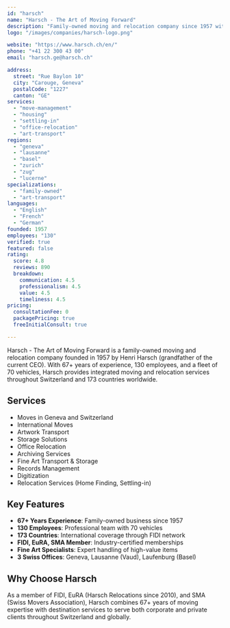 ```yaml
---
id: "harsch"
name: "Harsch - The Art of Moving Forward"
description: "Family-owned moving and relocation company since 1957 with offices in Geneva, Lausanne, and Basel. 67+ years experience, 130 employees, international coverage in 173 countries."
logo: "/images/companies/harsch-logo.png"

website: "https://www.harsch.ch/en/"
phone: "+41 22 300 43 00"
email: "harsch.ge@harsch.ch"

address:
  street: "Rue Baylon 10"
  city: "Carouge, Geneva"
  postalCode: "1227"
  canton: "GE"
services:
  - "move-management"
  - "housing"
  - "settling-in"
  - "office-relocation"
  - "art-transport"
regions:
  - "geneva"
  - "lausanne"
  - "basel"
  - "zurich"
  - "zug"
  - "lucerne"
specializations:
  - "family-owned"
  - "art-transport"
languages:
  - "English"
  - "French"
  - "German"
founded: 1957
employees: "130"
verified: true
featured: false
rating:
  score: 4.8
  reviews: 890
  breakdown:
    communication: 4.5
    professionalism: 4.5
    value: 4.5
    timeliness: 4.5
pricing:
  consultationFee: 0
  packagePricing: true
  freeInitialConsult: true

---
```


Harsch - The Art of Moving Forward is a family-owned moving and relocation company founded in 1957 by Henri Harsch (grandfather of the current CEO). With 67+ years of experience, 130 employees, and a fleet of 70 vehicles, Harsch provides integrated moving and relocation services throughout Switzerland and 173 countries worldwide.

## Services

- Moves in Geneva and Switzerland
- International Moves
- Artwork Transport
- Storage Solutions
- Office Relocation
- Archiving Services
- Fine Art Transport & Storage
- Records Management
- Digitization
- Relocation Services (Home Finding, Settling-in)

## Key Features

- **67+ Years Experience**: Family-owned business since 1957
- **130 Employees**: Professional team with 70 vehicles
- **173 Countries**: International coverage through FIDI network
- **FIDI, EuRA, SMA Member**: Industry-certified memberships
- **Fine Art Specialists**: Expert handling of high-value items
- **3 Swiss Offices**: Geneva, Lausanne (Vaud), Laufenburg (Basel)

## Why Choose Harsch

As a member of FIDI, EuRA (Harsch Relocations since 2010), and SMA (Swiss Movers Association), Harsch combines 67+ years of moving expertise with destination services to serve both corporate and private clients throughout Switzerland and globally.
